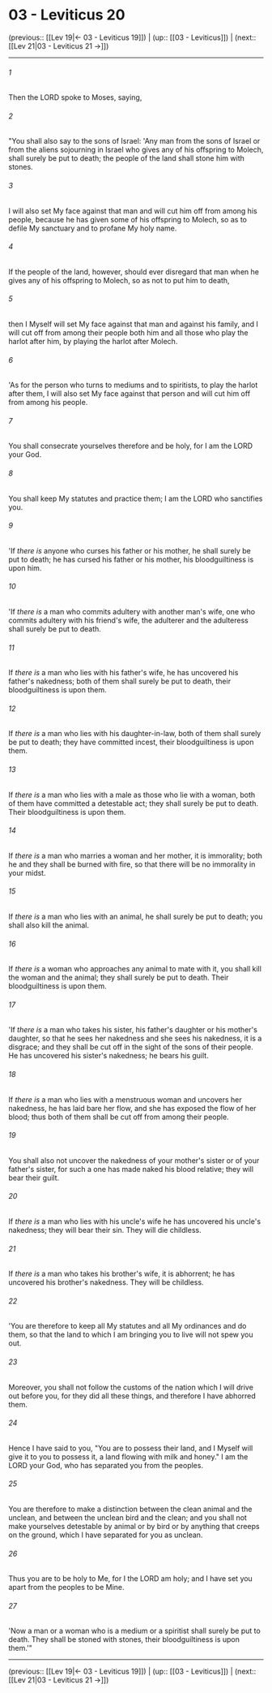# 03 - Leviticus 20

(previous:: [[Lev 19|← 03 - Leviticus 19]]) | (up:: [[03 - Leviticus]]) | (next:: [[Lev 21|03 - Leviticus 21 →]])

***


###### 1 
Then the LORD spoke to Moses, saying, 

###### 2 
"You shall also say to the sons of Israel: 'Any man from the sons of Israel or from the aliens sojourning in Israel who gives any of his offspring to Molech, shall surely be put to death; the people of the land shall stone him with stones. 

###### 3 
I will also set My face against that man and will cut him off from among his people, because he has given some of his offspring to Molech, so as to defile My sanctuary and to profane My holy name. 

###### 4 
If the people of the land, however, should ever disregard that man when he gives any of his offspring to Molech, so as not to put him to death, 

###### 5 
then I Myself will set My face against that man and against his family, and I will cut off from among their people both him and all those who play the harlot after him, by playing the harlot after Molech. 

###### 6 
'As for the person who turns to mediums and to spiritists, to play the harlot after them, I will also set My face against that person and will cut him off from among his people. 

###### 7 
You shall consecrate yourselves therefore and be holy, for I am the LORD your God. 

###### 8 
You shall keep My statutes and practice them; I am the LORD who sanctifies you. 

###### 9 
'If _there is_ anyone who curses his father or his mother, he shall surely be put to death; he has cursed his father or his mother, his bloodguiltiness is upon him. 

###### 10 
'If _there is_ a man who commits adultery with another man's wife, one who commits adultery with his friend's wife, the adulterer and the adulteress shall surely be put to death. 

###### 11 
If _there is_ a man who lies with his father's wife, he has uncovered his father's nakedness; both of them shall surely be put to death, their bloodguiltiness is upon them. 

###### 12 
If _there is_ a man who lies with his daughter-in-law, both of them shall surely be put to death; they have committed incest, their bloodguiltiness is upon them. 

###### 13 
If _there is_ a man who lies with a male as those who lie with a woman, both of them have committed a detestable act; they shall surely be put to death. Their bloodguiltiness is upon them. 

###### 14 
If _there is_ a man who marries a woman and her mother, it is immorality; both he and they shall be burned with fire, so that there will be no immorality in your midst. 

###### 15 
If _there is_ a man who lies with an animal, he shall surely be put to death; you shall also kill the animal. 

###### 16 
If _there is_ a woman who approaches any animal to mate with it, you shall kill the woman and the animal; they shall surely be put to death. Their bloodguiltiness is upon them. 

###### 17 
'If _there is_ a man who takes his sister, his father's daughter or his mother's daughter, so that he sees her nakedness and she sees his nakedness, it is a disgrace; and they shall be cut off in the sight of the sons of their people. He has uncovered his sister's nakedness; he bears his guilt. 

###### 18 
If _there is_ a man who lies with a menstruous woman and uncovers her nakedness, he has laid bare her flow, and she has exposed the flow of her blood; thus both of them shall be cut off from among their people. 

###### 19 
You shall also not uncover the nakedness of your mother's sister or of your father's sister, for such a one has made naked his blood relative; they will bear their guilt. 

###### 20 
If _there is_ a man who lies with his uncle's wife he has uncovered his uncle's nakedness; they will bear their sin. They will die childless. 

###### 21 
If _there is_ a man who takes his brother's wife, it is abhorrent; he has uncovered his brother's nakedness. They will be childless. 

###### 22 
'You are therefore to keep all My statutes and all My ordinances and do them, so that the land to which I am bringing you to live will not spew you out. 

###### 23 
Moreover, you shall not follow the customs of the nation which I will drive out before you, for they did all these things, and therefore I have abhorred them. 

###### 24 
Hence I have said to you, "You are to possess their land, and I Myself will give it to you to possess it, a land flowing with milk and honey." I am the LORD your God, who has separated you from the peoples. 

###### 25 
You are therefore to make a distinction between the clean animal and the unclean, and between the unclean bird and the clean; and you shall not make yourselves detestable by animal or by bird or by anything that creeps on the ground, which I have separated for you as unclean. 

###### 26 
Thus you are to be holy to Me, for I the LORD am holy; and I have set you apart from the peoples to be Mine. 

###### 27 
'Now a man or a woman who is a medium or a spiritist shall surely be put to death. They shall be stoned with stones, their bloodguiltiness is upon them.'"

***

(previous:: [[Lev 19|← 03 - Leviticus 19]]) | (up:: [[03 - Leviticus]]) | (next:: [[Lev 21|03 - Leviticus 21 →]])

